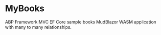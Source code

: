 # MyBooks
ABP Framework MVC EF Core sample books MudBlazor WASM application with many to many relationships.
